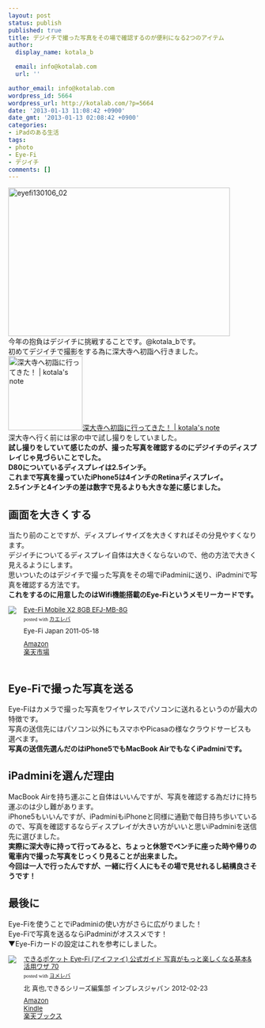 ```yaml
---
layout: post
status: publish
published: true
title: デジイチで撮った写真をその場で確認するのが便利になる2つのアイテム
author:
  display_name: kotala_b

  email: info@kotalab.com
  url: ''

author_email: info@kotalab.com
wordpress_id: 5664
wordpress_url: http://kotalab.com/?p=5664
date: '2013-01-13 11:08:42 +0900'
date_gmt: '2013-01-13 02:08:42 +0900'
categories:
- iPadのある生活
tags:
- photo
- Eye-Fi
- デジイチ
comments: []
---
```

<p><a href="http://kotalab.com/wp-content/uploads/eyefi130106_02.jpg" target="_blank"><img src="http://kotalab.com/wp-content/uploads/eyefi130106_02-448x300.jpg" alt="eyefi130106_02" width="448" height="300" class="alignnone size-large wp-image-5539" /></a><br />
今年の抱負はデジイチに挑戦することです。@kotala_bです。<br />
初めてデジイチで撮影をする為に深大寺へ初詣へ行きました。<br />
<a href="http://kotalab.com/go-to-jindaiji" target="_blank"><img class="alignleft" src="http://kotalab.com/wp-content/uploads/jindaiji_130112_07-448x300.jpg" alt="深大寺へ初詣に行ってきた！ | kotala's note" width="150" /></a><a href="http://kotalab.com/go-to-jindaiji" target="_blank">深大寺へ初詣に行ってきた！ | kotala's note</a><br style="clear:both" />深大寺へ行く前には家の中で試し撮りをしていました。<br />
<strong>試し撮りをしていて感じたのが、撮った写真を確認するのにデジイチのディスプレイじゃ見づらいことでした。<br />
D80についているディスプレイは2.5インチ。<br />
これまで写真を撮っていたiPhone5は4インチのRetinaディスプレイ。<br />
2.5インチと4インチの差は数字で見るよりも大きな差に感じました。</strong><br />
<!--more--></p>
<h2>画面を大きくする</h2>
<p>当たり前のことですが、ディスプレイサイズを大きくすればその分見やすくなります。<br />
デジイチについてるディスプレイ自体は大きくならないので、他の方法で大きく見えるようにします。<br />
思いついたのはデジイチで撮った写真をその場でiPadminiに送り、iPadminiで写真を確認する方法です。<br />
<strong>これをするのに用意したのはWifi機能搭載のEye-Fiというメモリーカードです。</strong></p>
<div class="kaerebalink-box" style="text-align:left;padding-bottom:20px;font-size:small;overflow: hidden">
<div class="kaerebalink-image" style="float:left;margin:0 15px 10px 0"><a href="http://www.amazon.co.jp/exec/obidos/ASIN/B004ZWQN28/same-22/ref=nosim/" rel="nofollow" target="_blank"><img src="http://ecx.images-amazon.com/images/I/41GpB0gjxrL._SL160_.jpg" style="border: none" /></a></div>
<div class="kaerebalink-info" style="line-height:120%;overflow: hidden">
<div class="kaerebalink-name" style="margin-bottom:10px;line-height:120%"><a href="http://www.amazon.co.jp/exec/obidos/ASIN/B004ZWQN28/same-22/ref=nosim/" rel="nofollow" target="_blank">Eye-Fi Mobile X2 8GB EFJ-MB-8G</a>
<div class="kaerebalink-powered-date" style="font-size:8pt;margin-top:5px;font-family:verdana;line-height:120%">posted with <a href="http://kaereba.com" target="_blank">カエレバ</a></div>
</div>
<div class="kaerebalink-detail" style="margin-bottom:5px"> Eye-Fi Japan 2011-05-18    </div>
<div class="kaerebalink-link1" style="margin-top:10px">
<div class="shoplinkamazon"><a href="http://www.amazon.co.jp/gp/search?keywords=EFJ-MB-8G&amp;__mk_ja_JP=%83J%83%5E%83J%83i&amp;tag=same-22" rel="nofollow" target="_blank" title="アマゾン">Amazon</a></div>
<div class="shoplinkrakuten"><a href="http://hb.afl.rakuten.co.jp/hgc/0fa7afc8.bbfc196a.0fa7afc9.d56c38f1/?pc=http%3A%2F%2Fsearch.rakuten.co.jp%2Fsearch%2Fmall%2FEFJ-MB-8G%2F-%2Ff.1-p.1-s.1-sf.0-st.A-v.2%3Fx%3D0%26scid%3Daf_ich_link_urltxt%26m%3Dhttp%3A%2F%2Fm.rakuten.co.jp%2F" rel="nofollow" target="_blank" title="楽天市場">楽天市場</a></div>
</div>
</div>
<div class="booklink-footer" style="clear: left"></div>
</div>
<h2>Eye-Fiで撮った写真を送る</h2>
<p>Eye-Fiはカメラで撮った写真をワイヤレスでパソコンに送れるというのが最大の特徴です。<br />
写真の送信先にはパソコン以外にもスマホやPicasaの様なクラウドサービスも選べます。<br />
<strong>写真の送信先選んだのはiPhone5でもMacBook AirでもなくiPadminiです。</strong></p>
<h2>iPadminiを選んだ理由</h2>
<p>MacBook Airを持ち運ぶこと自体はいいんですが、写真を確認する為だけに持ち運ぶのは少し難があります。<br />
iPhone5もいいんですが、iPadminiもiPhoneと同様に通勤で毎日持ち歩いているので、写真を確認するならディスプレイが大きい方がいいと思いiPadminiを送信先に選びました。<br />
<strong>実際に深大寺に持って行ってみると、ちょっと休憩でベンチに座った時や帰りの電車内で撮った写真をじっくり見ることが出来ました。<br />
今回は一人で行ったんですが、一緒に行く人にもその場で見せれるし結構良さそうです！</strong></p>
<h2>最後に</h2>
<p>Eye-Fiを使うことでiPadminiの使い方がさらに広がりました！<br />
Eye-Fiで写真を送るならiPadminiがオススメです！<br />
▼Eye-Fiカードの設定はこれを参考にしました。</p>
<div class="booklink-box" style="text-align:left;padding-bottom:20px;font-size:small;overflow: hidden">
<div class="booklink-image" style="float:left;margin:0 15px 10px 0"><a href="http://www.amazon.co.jp/exec/obidos/asin/4844331515/same-22/" name="booklink" rel="nofollow" target="_blank"><img src="http://ecx.images-amazon.com/images/I/51vI-U%2BFSqL._SL160_.jpg" style="border: none" /></a></div>
<div class="booklink-info" style="line-height:120%;overflow: hidden">
<div class="booklink-name" style="margin-bottom:10px;line-height:120%"><a href="http://www.amazon.co.jp/exec/obidos/asin/4844331515/same-22/" rel="nofollow" name="booklink" target="_blank">できるポケット Eye-Fi (アイファイ) 公式ガイド  写真がもっと楽しくなる基本&amp;活用ワザ 70</a>
<div class="booklink-powered-date" style="font-size:8pt;margin-top:5px;font-family:verdana;line-height:120%">posted with <a href="http://yomereba.com" target="_blank">ヨメレバ</a></div>
</div>
<div class="booklink-detail" style="margin-bottom:5px">北 真也,できるシリーズ編集部 インプレスジャパン 2012-02-23    </div>
<div class="booklink-link2" style="margin-top:10px">
<div class="shoplinkamazon"><a href="http://www.amazon.co.jp/exec/obidos/asin/4844331515/same-22/" rel="nofollow" target="_blank" title="アマゾン">Amazon</a></div>
<div class="shoplinkkindle"><a href="http://www.amazon.co.jp/exec/obidos/ASIN/B009OWX5PC/same-22/" rel="nofollow" target="_blank">Kindle</a></div>
<div class="shoplinkrakuten"><a href="http://hb.afl.rakuten.co.jp/hgc/0fa7afc8.bbfc196a.0fa7afc9.d56c38f1/?pc=http%3A%2F%2Fbooks.rakuten.co.jp%2Frb%2F11552099%2F%3Fscid%3Daf_ich_link_urltxt%26m%3Dhttp%3A%2F%2Fm.rakuten.co.jp%2Fev%2Fbook%2F" rel="nofollow" target="_blank" title="楽天ブックス">楽天ブックス</a></div>
</div>
</div>
<div class="booklink-footer" style="clear: left"></div>
</div>
